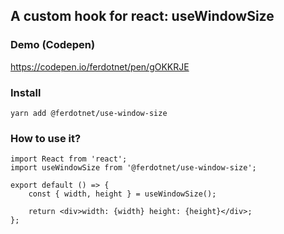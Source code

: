 ## A custom hook for react: useWindowSize

### Demo (Codepen)

https://codepen.io/ferdotnet/pen/gOKKRJE

### Install

```yarn add @ferdotnet/use-window-size```

### How to use it?

```
import React from 'react';
import useWindowSize from '@ferdotnet/use-window-size';

export default () => {
    const { width, height } = useWindowSize(); 

    return <div>width: {width} height: {height}</div>;
};
```
